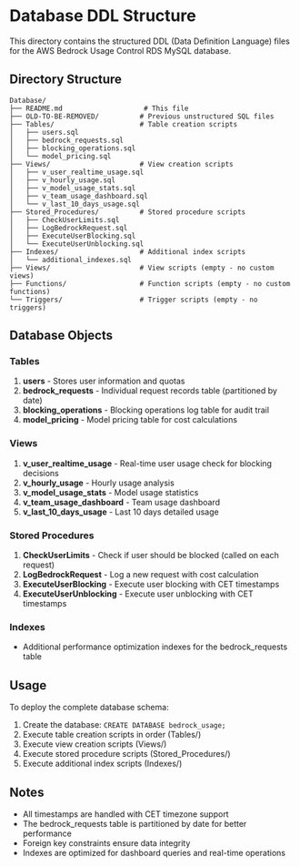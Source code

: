 # Database DDL Structure

This directory contains the structured DDL (Data Definition Language) files for the AWS Bedrock Usage Control RDS MySQL database.

## Directory Structure

```
Database/
├── README.md                    # This file
├── OLD-TO-BE-REMOVED/          # Previous unstructured SQL files
├── Tables/                     # Table creation scripts
│   ├── users.sql
│   ├── bedrock_requests.sql
│   ├── blocking_operations.sql
│   └── model_pricing.sql
├── Views/                      # View creation scripts
│   ├── v_user_realtime_usage.sql
│   ├── v_hourly_usage.sql
│   ├── v_model_usage_stats.sql
│   ├── v_team_usage_dashboard.sql
│   └── v_last_10_days_usage.sql
├── Stored_Procedures/          # Stored procedure scripts
│   ├── CheckUserLimits.sql
│   ├── LogBedrockRequest.sql
│   ├── ExecuteUserBlocking.sql
│   └── ExecuteUserUnblocking.sql
├── Indexes/                    # Additional index scripts
│   └── additional_indexes.sql
├── Views/                      # View scripts (empty - no custom views)
├── Functions/                  # Function scripts (empty - no custom functions)
└── Triggers/                   # Trigger scripts (empty - no triggers)
```

## Database Objects

### Tables

1. **users** - Stores user information and quotas
2. **bedrock_requests** - Individual request records table (partitioned by date)
3. **blocking_operations** - Blocking operations log table for audit trail
4. **model_pricing** - Model pricing table for cost calculations

### Views

1. **v_user_realtime_usage** - Real-time user usage check for blocking decisions
2. **v_hourly_usage** - Hourly usage analysis
3. **v_model_usage_stats** - Model usage statistics
4. **v_team_usage_dashboard** - Team usage dashboard
5. **v_last_10_days_usage** - Last 10 days detailed usage

### Stored Procedures

1. **CheckUserLimits** - Check if user should be blocked (called on each request)
2. **LogBedrockRequest** - Log a new request with cost calculation
3. **ExecuteUserBlocking** - Execute user blocking with CET timestamps
4. **ExecuteUserUnblocking** - Execute user unblocking with CET timestamps

### Indexes

- Additional performance optimization indexes for the bedrock_requests table

## Usage

To deploy the complete database schema:

1. Create the database: `CREATE DATABASE bedrock_usage;`
2. Execute table creation scripts in order (Tables/)
3. Execute view creation scripts (Views/)
4. Execute stored procedure scripts (Stored_Procedures/)
5. Execute additional index scripts (Indexes/)

## Notes

- All timestamps are handled with CET timezone support
- The bedrock_requests table is partitioned by date for better performance
- Foreign key constraints ensure data integrity
- Indexes are optimized for dashboard queries and real-time operations
